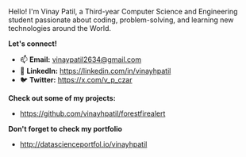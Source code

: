 Hello! I'm Vinay Patil, a Third-year Computer Science and Engineering student passionate about coding, problem-solving, and learning new technologies around the World.

**Let's connect!** 
* 📫 **Email:** vinaypatil2634@gmail.com
* 🔗 **LinkedIn:** https://linkedin.com/in/vinayhpatil
* 🐦 **Twitter:** https://x.com/v_p_czar

**Check out some of my projects:**
* https://github.com/vinayhpatil/forestfirealert

**Don't forget to check my portfolio**
* http://datascienceportfol.io/vinayhpatil





